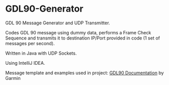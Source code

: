 # GDL90-Generator
GDL 90 Message Generator and UDP Transmitter.

Codes GDL 90 message using dummy data, performs a Frame Check Sequence and transmits it to destination IP/Port provided in code (1 set of messages per second).

Written in Java with UDP Sockets.

Using IntelliJ IDEA.

Message template and examples used in project: [GDL90 Documentation](https://www.faa.gov/nextgen/programs/adsb/archival/media/gdl90_public_icd_reva.pdf) by Garmin
